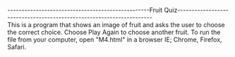 --------------------------------------------------Fruit Quiz---------------------------------------------------------------------  
This is a program that shows an image of fruit and asks the user to choose the correct choice. Choose Play Again to choose another fruit. 
To run the file from your computer, open "M4.html" in a browser IE; Chrome, Firefox, Safari. 
